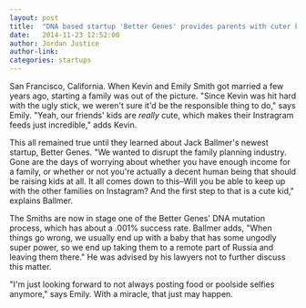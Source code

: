 ```yaml
---
layout: post
title:  "DNA based startup 'Better Genes' provides parents with cuter kids for instagram feeds" 
date:   2014-11-23 12:52:00
author: Jordan Justice
author-link:
categories: startups
---
```


San Francisco, California. When Kevin and Emily Smith got married a few years ago, starting a family was out of the picture. "Since Kevin was hit hard with the ugly stick, we weren't sure it'd be the responsible thing to do," says Emily. "Yeah, our friends' kids are *really* cute, which makes their Instragram feeds just incredible," adds Kevin.

This all remained true until they learned about Jack Ballmer's newest startup, Better Genes. "We wanted to disrupt the family planning industry. Gone are the days of worrying about whether you have enough income for a family, or whether or not you're actually a decent human being that should be raising kids at all. It all comes down to this–Will you be able to keep up with the other families on Instagram? And the first step to that is a cute kid," explains Ballmer.

The Smiths are now in stage one of the Better Genes' DNA mutation process, which has about a .001% success rate. Ballmer adds, "When things go wrong, we usually end up with a baby that has some ungodly super power, so we end up taking them to a remote part of Russia and leaving them there." He was advised by his lawyers not to further discuss this matter.

"I'm just looking forward to not always posting food or poolside selfies anymore," says Emily. With a miracle, that just may happen.
